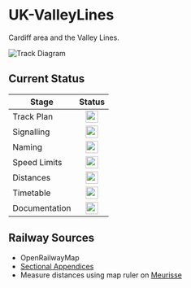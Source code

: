 # UK-ValleyLines
Cardiff area and the Valley Lines.

![Track Diagram](https://raw.githubusercontent.com/Railway-Op-Sim/UK-ValleyLines/master/Images/ValleyLines.bmp)

## Current Status

| Stage         | Status        |
| ------------- |:-------------:|
| Track Plan     | <img src="https://image.flaticon.com/icons/svg/1632/1632596.svg" height="24"> |
| Signalling      | <img src="https://image.flaticon.com/icons/svg/1632/1632596.svg" height="24">      |
| Naming | <img src="https://image.flaticon.com/icons/svg/1632/1632596.svg" height="24">      |
| Speed Limits | <img src="https://image.flaticon.com/icons/svg/1828/1828833.svg" height="24"> |
| Distances | <img src="https://image.flaticon.com/icons/svg/390/390914.svg" height="24"> |
| Timetable | <img src="https://image.flaticon.com/icons/svg/390/390914.svg" height="24"> |
| Documentation | <img src="https://image.flaticon.com/icons/svg/390/390914.svg" height="24"> |
## Railway Sources

* OpenRailwayMap
* [Sectional Appendices](https://www.networkrail.co.uk/industry-and-commercial/information-for-operators/national-electronic-sectional-appendix/)
* Measure distances using map ruler on [Meurisse](https://map.meurisse.org/)
